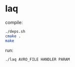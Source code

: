 laq
===

compile:

```bash
./deps.sh
cmake .
make
```

run:

```bash
./laq AVRO_FILE HANDLER PARAM
```
